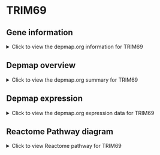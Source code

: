 <h1>TRIM69</h1>

<h2>Gene information</h2>
<details>
  <summary>Click to view the depmap.org information for TRIM69</summary>
  <iframe src="https://depmap.org/portal/gene/TRIM69?tab=about" style="border:none;width:100%;height:800px"></iframe>
</details>

<h2>Depmap overview</h2>
<details>
  <summary>Click to view the depmap.org summary for TRIM69</summary>
  <iframe src="https://depmap.org/portal/gene/TRIM69?tab=overview" style="border:none;width:100%;height:800px"></iframe>
</details>

<h2>Depmap expression</h2>
<details>
  <summary>Click to view the depmap.org expression data for TRIM69</summary>
  <iframe src="https://depmap.org/portal/gene/TRIM69?tab=characterization" style="border:none;width:100%;height:800px"></iframe>
</details>



<h2>Reactome Pathway diagram</h2>
<details>
  <summary>Click to view Reactome pathway for TRIM69</summary>
  <p>Antigen processing: Ubiquitination & Proteasome degradation</p>
  <iframe src="https://reactome.org/PathwayBrowser/#/R-HSA-983168" style="border:none;width:100%;height:800px"></iframe>
</details>



